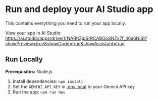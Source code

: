 # Run and deploy your AI Studio app

This contains everything you need to run your app locally.

View your app in AI Studio: https://ai.studio/apps/drive/1rNARttZjpSrRCABOoSNZx7f_46a6NiSt?showPreview=true&showCode=true&showAssistant=true

## Run Locally

**Prerequisites:**  Node.js


1. Install dependencies:
   `npm install`
2. Set the `GEMINI_API_KEY` in [.env.local](.env.local) to your Gemini API key
3. Run the app:
   `npm run dev`
